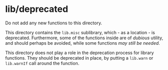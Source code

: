 
# lib/deprecated

Do not add any new functions to this directory.

This directory contains the `lib.misc` sublibrary, which - as a location - is deprecated.
Furthermore, some of the functions inside are of *dubious* utility, and should perhaps be avoided,
while some functions *may still be needed*.

This directory does not play a role in the deprecation process for library functions.
They should be deprecated in place, by putting a `lib.warn` or `lib.warnIf` call around the function.

